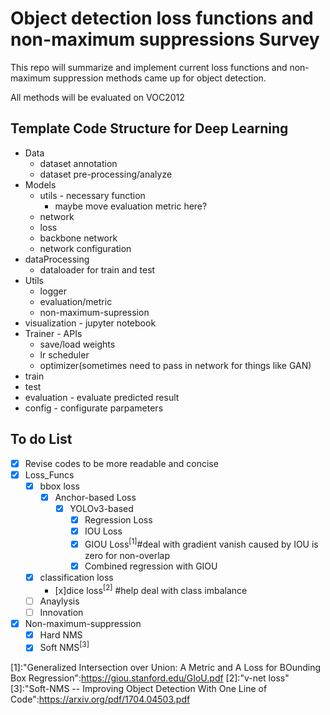 # Object detection loss functions and non-maximum suppressions Survey

This repo will summarize and implement current loss functions and non-maximum suppression methods came up for object detection.

All methods will be evaluated on VOC2012
## Template Code Structure for Deep Learning
  + Data
    + dataset annotation
    + dataset pre-processing/analyze
  + Models
    + utils - necessary function
      + maybe move evaluation metric here?
    + network
    + loss
    + backbone network
    + network configuration
  + dataProcessing
    + dataloader for train and test
  + Utils
    + logger
    + evaluation/metric
    + non-maximum-supression
  + visualization - jupyter notebook
  + Trainer - APIs
    + save/load weights
    + lr scheduler
    + optimizer(sometimes need to pass in network for things like GAN)    
  + train
  + test
  + evaluation - evaluate predicted result
  + config - configurate parpameters

## To do List
+ [x] Revise codes to be more readable and concise
+ [x] Loss_Funcs
  + [x] bbox loss
    + [x] Anchor-based Loss
      + [x] YOLOv3-based
        + [x] Regression Loss
        + [x] IOU Loss
        + [x] GIOU Loss$^{[1]}$#deal with gradient vanish caused by IOU is zero for non-overlap
        + [x] Combined regression with GIOU
  + [x] classification loss
     + [x]dice loss$^{[2]}$ #help deal with class imbalance
  + [ ] Anaylysis
  + [ ] Innovation
+ [x] Non-maximum-suppression
  + [x] Hard NMS
  + [x] Soft NMS$^{[3]}$

[1]:"Generalized Intersection over Union: A Metric and A Loss for BOunding Box Regression":https://giou.stanford.edu/GIoU.pdf
[2]:"v-net loss"
[3]:"Soft-NMS -- Improving Object Detection With One Line of Code":https://arxiv.org/pdf/1704.04503.pdf

